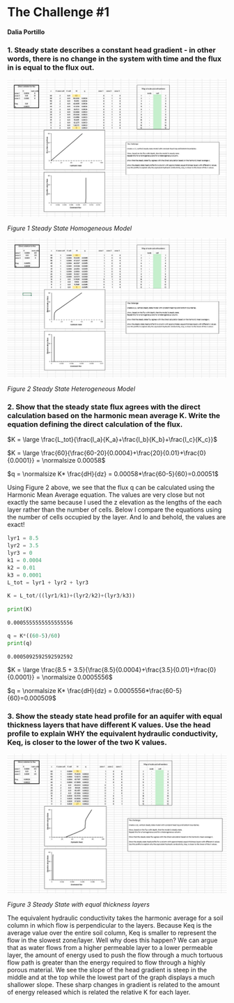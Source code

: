 
# The Challenge #1

#### Dalia Portillo

### 1. Steady state describes a constant head gradient - in other words, there is no change in the system with time and the flux in is equal to the flux out.

![HomogeneousModel](homogenous.jpg)

*Figure 1 Steady State Homogeneous Model*

![HeterogeneousModel](heterogenenous.jpg)

*Figure 2 Steady State Heterogeneous Model*

### 2. Show that the steady state flux agrees with the direct calculation based on the harmonic mean average K. Write the equation defining the direct calculation of the flux.


$K = \large \frac{L_tot}{\frac{l_a}{K_a}+\frac{l_b}{K_b}+\frac{l_c}{K_c}}$

$K = \large \frac{60}{\frac{60-20}{0.0004}+\frac{20}{0.01}+\frac{0}{0.0001}} = \normalsize 0.00058$

$q = \normalsize K* \frac{dH}{dz} = 0.00058*\frac{60-5}{60}=0.00051$

Using Figure 2 above, we see that the flux q can be calculated using the Harmonic Mean
Average equation. The values are very close but not exactly the same because I used the z elevation as the lengths of the each layer rather than the number of cells. Below I compare the equations using the number of cells occupied by the layer. And lo and behold, the values are exact!


```python
lyr1 = 8.5
lyr2 = 3.5
lyr3 = 0
k1 = 0.0004
k2 = 0.01
k3 = 0.0001
L_tot = lyr1 + lyr2 + lyr3
```


```python
K = L_tot/((lyr1/k1)+(lyr2/k2)+(lyr3/k3))
```


```python
print(K)
```

    0.0005555555555555556
    


```python
q = K*((60-5)/60)
print(q)
```

    0.0005092592592592592
    

$K = \large \frac{8.5 + 3.5}{\frac{8.5}{0.0004}+\frac{3.5}{0.01}+\frac{0}{0.0001}} = \normalsize 0.0005556$

$q = \normalsize K* \frac{dH}{dz} = 0.0005556*\frac{60-5}{60}=0.000509$

### 3. Show the steady state head profile for an aquifer with equal thickness layers that have different K values. Use the head profile to explain WHY the equivalent hydraulic conductivity, Keq, is closer to the lower of the two K values.

![LayeredModel](layeredModel.jpg)

*Figure 3 Steady State with equal thickness layers*

The equivalent hydraulic conductivity takes the harmonic average for a soil column in which flow is perpendicular to the layers. Because Keq is the average value over the entire soil column, Keq is smaller to represent the flow in the slowest zone/layer. Well why does this happen? We can argue that as water flows from a higher permeable layer to a lower permeable layer, the amount of energy used to push the flow through a much tortuous flow path is greater than the energy required to flow through a highly porous material. We see the slope of the head gradient is steep in the middle and at the top while the lowest part of the graph displays a much shallower slope. These sharp changes in gradient is related to the amount of energy released which is related the relative K for each layer.



```python

```

